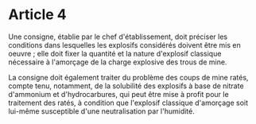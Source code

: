 # Article 4

Une consigne, établie par le chef d'établissement, doit préciser les conditions dans lesquelles les explosifs considérés doivent être mis en oeuvre ; elle doit fixer la quantité et la nature d'explosif classique nécessaire à l'amorçage de la charge explosive des trous de mine.

La consigne doit également traiter du problème des coups de mine ratés, compte tenu, notamment, de la solubilité des explosifs à base de nitrate d'ammonium et d'hydrocarbures, qui peut être mise à profit pour le traitement des ratés, à condition que l'explosif classique d'amorçage soit lui-même susceptible d'une neutralisation par l'humidité.
